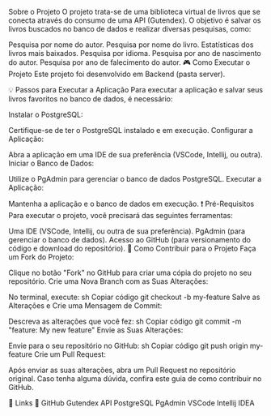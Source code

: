 Sobre o Projeto
O projeto trata-se de uma biblioteca virtual de livros que se conecta através do consumo de uma API (Gutendex). O objetivo é salvar os livros buscados no banco de dados e realizar diversas pesquisas, como:

Pesquisa por nome do autor.
Pesquisa por nome do livro.
Estatísticas dos livros mais baixados.
Pesquisa por idioma.
Pesquisa por ano de nascimento do autor.
Pesquisa por ano de falecimento do autor.
🎮 Como Executar o Projeto
Este projeto foi desenvolvido em Backend (pasta server).

💡 Passos para Executar a Aplicação
Para executar a aplicação e salvar seus livros favoritos no banco de dados, é necessário:

Instalar o PostgreSQL:

Certifique-se de ter o PostgreSQL instalado e em execução.
Configurar a Aplicação:

Abra a aplicação em uma IDE de sua preferência (VSCode, Intellij, ou outra).
Iniciar o Banco de Dados:

Utilize o PgAdmin para gerenciar o banco de dados PostgreSQL.
Executar a Aplicação:

Mantenha a aplicação e o banco de dados em execução.
❗ Pré-Requisitos
Para executar o projeto, você precisará das seguintes ferramentas:

Uma IDE (VSCode, Intellij, ou outra de sua preferência).
PgAdmin (para gerenciar o banco de dados).
Acesso ao GitHub (para versionamento do código e download do repositório).
💪 Como Contribuir para o Projeto
Faça um Fork do Projeto:

Clique no botão "Fork" no GitHub para criar uma cópia do projeto no seu repositório.
Crie uma Nova Branch com as Suas Alterações:

No terminal, execute:
sh
Copiar código
git checkout -b my-feature
Salve as Alterações e Crie uma Mensagem de Commit:

Descreva as alterações que você fez:
sh
Copiar código
git commit -m "feature: My new feature"
Envie as Suas Alterações:

Envie para o seu repositório no GitHub:
sh
Copiar código
git push origin my-feature
Crie um Pull Request:

Após enviar as suas alterações, abra um Pull Request no repositório original.
Caso tenha alguma dúvida, confira este guia de como contribuir no GitHub.

🔗 Links 🔗
GitHub
Gutendex API
PostgreSQL
PgAdmin
VSCode
Intellij IDEA
